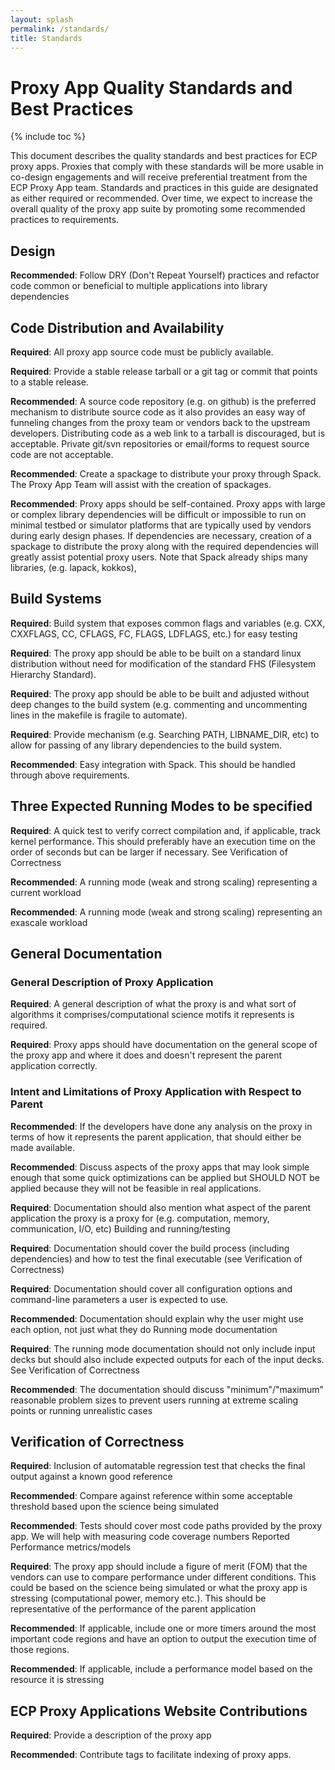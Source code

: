 ```yaml
---
layout: splash
permalink: /standards/
title: Standards
---
```


# Proxy App Quality Standards and Best Practices

{% include toc %}

This document describes the quality standards and best practices for ECP proxy
apps.  Proxies that comply with these standards will be more usable in
co-design engagements and will receive preferential treatment from the ECP
Proxy App team.  Standards and practices in this guide are designated as either
required or recommended.  Over time, we expect to increase the overall quality
of the proxy app suite by promoting some recommended practices to requirements.


## Design
**Recommended**: Follow DRY (Don't Repeat Yourself) practices and refactor code common or beneficial to multiple applications into library dependencies

## Code Distribution and Availability
**Required**: All proxy app source code must be publicly available.

**Required**: Provide a stable release tarball or a git tag or commit that points to a stable release.

**Recommended**: A source code repository (e.g. on github) is the preferred mechanism to distribute source code as it also provides an easy way of funneling changes from the proxy team or vendors back to the upstream developers.  Distributing code as a web link to a tarball is discouraged, but is acceptable.  Private git/svn repositories or email/forms to request source code are not acceptable.

**Recommended**:  Create a spackage to distribute your proxy through Spack. The Proxy App Team will assist with the creation of spackages.

**Recommended**: Proxy apps should be self-contained.  Proxy apps with large or complex library dependencies will be difficult or impossible to run on minimal testbed or simulator platforms that are typically used by vendors during early design phases.  If dependencies are necessary, creation of a spackage to distribute the proxy along with the required dependencies will greatly assist potential proxy users.  Note that Spack already ships many libraries, (e.g. lapack, kokkos),

## Build Systems
**Required**: Build system that exposes common flags and variables (e.g. CXX, CXXFLAGS, CC, CFLAGS, FC, FLAGS, LDFLAGS, etc.) for easy testing

**Required**: The proxy app should be able to be built on a standard linux distribution without need for modification of the standard FHS (Filesystem Hierarchy Standard).

**Required**: The proxy app should be able to be built and adjusted without deep changes to the build system (e.g. commenting and uncommenting lines in the makefile is fragile to automate).

**Required**: Provide mechanism (e.g. Searching PATH, LIBNAME_DIR, etc) to allow for passing of any library dependencies to the build system.

**Recommended**: Easy integration with Spack. This should be handled through above requirements.

## Three Expected Running Modes to be specified
**Required**: A quick test to verify correct compilation and, if applicable, track kernel performance. This should preferably have an execution time on the order of seconds but can be larger if necessary. See Verification of Correctness

**Recommended**: A running mode (weak and strong scaling) representing a current workload

**Recommended**: A running mode (weak and strong scaling) representing an exascale workload

## General Documentation
### General Description of Proxy Application
**Required**: A general description of what the proxy is and what sort of algorithms it comprises/computational science motifs it represents is required.

**Required**: Proxy apps should have documentation on the general scope of the proxy app and where it does and doesn't represent the parent application correctly.

### Intent and Limitations of Proxy Application with Respect to Parent
**Recommended**: If the developers have done any analysis on the proxy in terms of how it represents the parent application, that should either be made available.

**Recommended**: Discuss aspects of the proxy apps that may look simple enough that some quick optimizations can be applied but SHOULD NOT be applied because they will not be feasible in real applications.

**Required**: Documentation should also mention what aspect of the parent application the proxy is a proxy for (e.g. computation, memory, communication, I/O, etc)
Building and running/testing

**Required**: Documentation should cover the build process (including dependencies) and how to test the final executable (see Verification of Correctness)

**Required**: Documentation should cover all configuration options and command-line parameters a user is expected to use.

**Recommended**: Documentation should explain why the user might use each option, not just what they do
Running mode documentation

**Required**: The running mode documentation should not only include input decks but should also include expected outputs for each of the input decks. See Verification of Correctness

**Recommended**: The documentation should discuss "minimum"/"maximum" reasonable problem sizes to prevent users running at extreme scaling points or running unrealistic cases

## Verification of Correctness
**Required**: Inclusion of automatable regression test that checks the final output against a known good reference

**Recommended**: Compare against reference within some acceptable threshold based upon the science being simulated

**Recommended**: Tests should cover most code paths provided by the proxy app. We will help with measuring code coverage numbers
Reported Performance metrics/models

**Required**: The proxy app should include a figure of merit (FOM) that the vendors can use to compare performance under different conditions. This could be based on the science being simulated or what the proxy app is stressing (computational power, memory etc.). This should be representative of the performance of the parent application

**Recommended**: If applicable, include one or more timers around the most important code regions and have an option to output the execution time of those regions.

**Recommended**: If applicable, include a performance model based on the resource it is stressing

## ECP Proxy Applications Website Contributions
**Required**: Provide a description of the proxy app

**Recommended**: Contribute tags to facilitate indexing of proxy apps.
